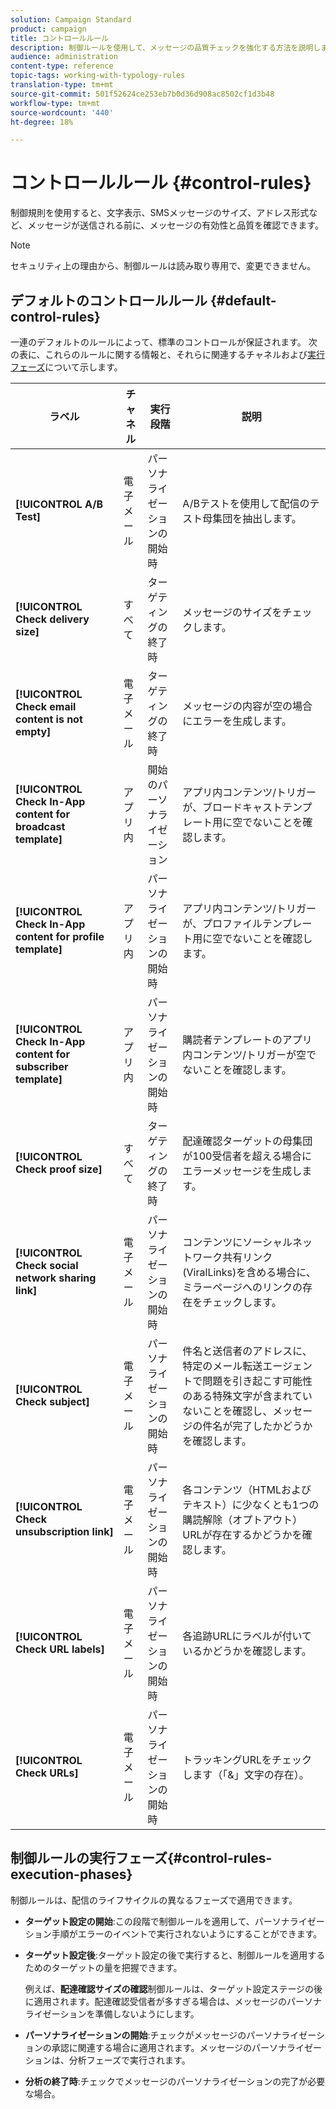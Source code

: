 ```yaml
---
solution: Campaign Standard
product: campaign
title: コントロールルール
description: 制御ルールを使用して、メッセージの品質チェックを強化する方法を説明します。
audience: administration
content-type: reference
topic-tags: working-with-typology-rules
translation-type: tm+mt
source-git-commit: 501f52624ce253eb7b0d36d908ac8502cf1d3b48
workflow-type: tm+mt
source-wordcount: '440'
ht-degree: 18%

---
```



# コントロールルール {#control-rules}

制御規則を使用すると、文字表示、SMSメッセージのサイズ、アドレス形式など、メッセージが送信される前に、メッセージの有効性と品質を確認できます。

>[!NOTE]
>
>セキュリティ上の理由から、制御ルールは読み取り専用で、変更できません。

## デフォルトのコントロールルール {#default-control-rules}

一連のデフォルトのルールによって、標準のコントロールが保証されます。 次の表に、これらのルールに関する情報と、それらに関連するチャネルおよび[実行フェーズ](#control-rules-execution-phases)について示します。

| ラベル | チャネル | 実行段階 | 説明 |
---------|----------|---------|---------
| **[!UICONTROL A/B Test]** | 電子メール | パーソナライゼーションの開始時 | A/Bテストを使用して配信のテスト母集団を抽出します。 |
| **[!UICONTROL Check delivery size]** | すべて | ターゲティングの終了時 | メッセージのサイズをチェックします。 |
| **[!UICONTROL Check email content is not empty]** | 電子メール | ターゲティングの終了時 | メッセージの内容が空の場合にエラーを生成します。 |
| **[!UICONTROL Check In-App content for broadcast template]** | アプリ内 | 開始のパーソナライゼーション | アプリ内コンテンツ/トリガーが、ブロードキャストテンプレート用に空でないことを確認します。 |
| **[!UICONTROL Check In-App content for profile template]** | アプリ内 | パーソナライゼーションの開始時 | アプリ内コンテンツ/トリガーが、プロファイルテンプレート用に空でないことを確認します。 |
| **[!UICONTROL Check In-App content for subscriber template]** | アプリ内 | パーソナライゼーションの開始時 | 購読者テンプレートのアプリ内コンテンツ/トリガーが空でないことを確認します。 |
| **[!UICONTROL Check proof size]** | すべて | ターゲティングの終了時 | 配達確認ターゲットの母集団が100受信者を超える場合にエラーメッセージを生成します。 |
| **[!UICONTROL Check social network sharing link]** | 電子メール | パーソナライゼーションの開始時 | コンテンツにソーシャルネットワーク共有リンク(ViralLinks)を含める場合に、ミラーページへのリンクの存在をチェックします。 |
| **[!UICONTROL Check subject]** | 電子メール | パーソナライゼーションの開始時 | 件名と送信者のアドレスに、特定のメール転送エージェントで問題を引き起こす可能性のある特殊文字が含まれていないことを確認し、メッセージの件名が完了したかどうかを確認します。 |
| **[!UICONTROL Check unsubscription link]** | 電子メール | パーソナライゼーションの開始時 | 各コンテンツ（HTMLおよびテキスト）に少なくとも1つの購読解除（オプトアウト）URLが存在するかどうかを確認します。 |
| **[!UICONTROL Check URL labels]** | 電子メール | パーソナライゼーションの開始時 | 各追跡URLにラベルが付いているかどうかを確認します。 |
| **[!UICONTROL Check URLs]** | 電子メール | パーソナライゼーションの開始時 | トラッキングURLをチェックします（「&amp;」文字の存在）。 |

## 制御ルールの実行フェーズ{#control-rules-execution-phases}

制御ルールは、配信のライフサイクルの異なるフェーズで適用できます。

* **ターゲット設定の開始**:この段階で制御ルールを適用して、パーソナライゼーション手順がエラーのイベントで実行されないようにすることができます。

* **ターゲット設定後**:ターゲット設定の後で実行すると、制御ルールを適用するためのターゲットの量を把握できます。

   例えば、**配達確認サイズの確認**&#x200B;制御ルールは、ターゲット設定ステージの後に適用されます。配達確認受信者が多すぎる場合は、メッセージのパーソナライゼーションを準備しないようにします。

* **パーソナライゼーションの開始**:チェックがメッセージのパーソナライゼーションの承認に関連する場合に適用されます。メッセージのパーソナライゼーションは、分析フェーズで実行されます。

* **分析の終了時**:チェックでメッセージのパーソナライゼーションの完了が必要な場合。
